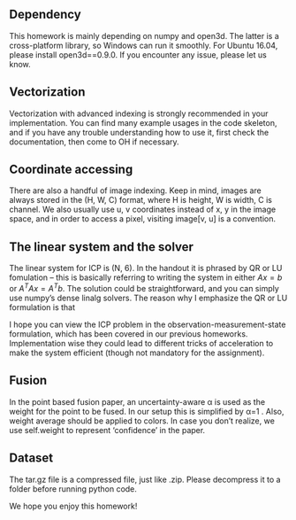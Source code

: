 ## Dependency

This homework is mainly depending on numpy and open3d. The latter is a cross-platform library, so Windows can run it smoothly. For Ubuntu 16.04, please install open3d==0.9.0. If you encounter any issue, please let us know.

## Vectorization

Vectorization with advanced indexing is strongly recommended in your implementation. You can find many example usages in the code skeleton, and if you have any trouble understanding how to use it, first check the documentation, then come to OH if necessary.

## Coordinate accessing

There are also a handful of image indexing. Keep in mind, images are always stored in the (H, W, C) format, where H is height, W is width, C is channel. We also usually use u, v coordinates instead of x, y in the image space, and in order to access a pixel, visiting image[v, u] is a convention.

## The linear system and the solver

The linear system for ICP is (N, 6). In the handout it is phrased by QR or LU fomulation – this is basically referring to writing the system in either $Ax=b$ or $A^T Ax=A^Tb$. The solution could be straightforward, and you can simply use numpy’s dense linalg solvers. The reason why I emphasize the QR or LU formulation is that

I hope you can view the ICP problem in the observation-measurement-state formulation, which has been covered in our previous homeworks.
Implementation wise they could lead to different tricks of acceleration to make the system efficient (though not mandatory for the assignment).

## Fusion

In the point based fusion paper, an uncertainty-aware α is used as the weight for the point to be fused. In our setup this is simplified by α=1 . Also, weight average should be applied to colors. In case you don’t realize, we use self.weight to represent ‘confidence’ in the paper.

## Dataset

The tar.gz file is a compressed file, just like .zip. Please decompress it to a folder before running python code.


We hope you enjoy this homework!


